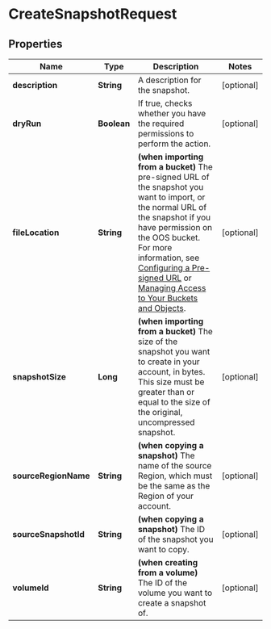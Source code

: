 

# CreateSnapshotRequest


## Properties

| Name | Type | Description | Notes |
|------------ | ------------- | ------------- | -------------|
|**description** | **String** | A description for the snapshot. |  [optional] |
|**dryRun** | **Boolean** | If true, checks whether you have the required permissions to perform the action. |  [optional] |
|**fileLocation** | **String** | **(when importing from a bucket)** The pre-signed URL of the snapshot you want to import, or the normal URL of the snapshot if you have permission on the OOS bucket. For more information, see [Configuring a Pre-signed URL](https://docs.outscale.com/en/userguide/Configuring-a-Pre-signed-URL.html) or [Managing Access to Your Buckets and Objects](https://docs.outscale.com/en/userguide/Managing-Access-to-Your-Buckets-and-Objects.html). |  [optional] |
|**snapshotSize** | **Long** | **(when importing from a bucket)** The size of the snapshot you want to create in your account, in bytes. This size must be greater than or equal to the size of the original, uncompressed snapshot. |  [optional] |
|**sourceRegionName** | **String** | **(when copying a snapshot)** The name of the source Region, which must be the same as the Region of your account. |  [optional] |
|**sourceSnapshotId** | **String** | **(when copying a snapshot)** The ID of the snapshot you want to copy. |  [optional] |
|**volumeId** | **String** | **(when creating from a volume)** The ID of the volume you want to create a snapshot of. |  [optional] |



